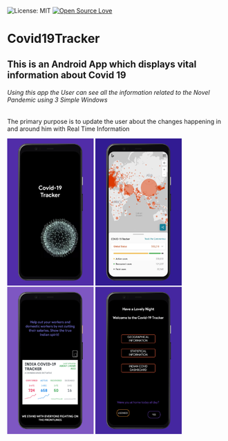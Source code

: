 ![License: MIT](https://img.shields.io/badge/License-MIT-success.svg)
[![Open Source Love](https://badges.frapsoft.com/os/v2/open-source.svg?v=103)](https://github.com/ellerbrock/open-source-badges/)
# Covid19Tracker
## This is an Android App which displays vital information about Covid 19 
###### Using this app the User can see all the information related to the Novel Pandemic using 3 Simple Windows
The primary purpose is to update the user about the changes happening in and around him with Real Time Information

<img src="https://github.com/the-rebooted-coder/Covid19Tracker/blob/master/app/Splash%20Screen.png" width="200">
<img src="https://github.com/the-rebooted-coder/Covid19Tracker/blob/master/app/Detailed%20Information.png" width="200">
<img src="https://github.com/the-rebooted-coder/Covid19Tracker/blob/master/app/Indian%20Dashboard.png" width="200">
<img src="https://github.com/the-rebooted-coder/Covid19Tracker/blob/master/app/Simple%20UI.png" width="200">
